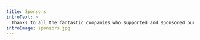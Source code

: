 ```yaml
---
title: Sponsors
introText: >
  Thanks to all the fantastic companies who supported and sponsored our event in 2019
introImage: sponsors.jpg
---
```

